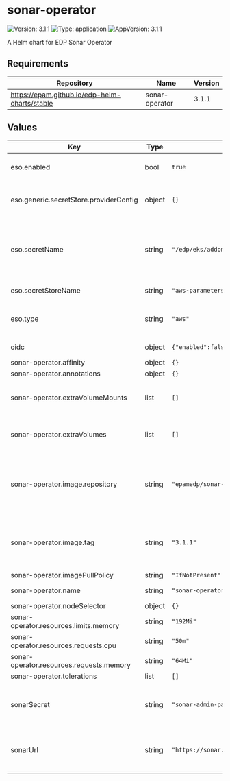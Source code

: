 # sonar-operator

![Version: 3.1.1](https://img.shields.io/badge/Version-3.1.1-informational?style=flat-square) ![Type: application](https://img.shields.io/badge/Type-application-informational?style=flat-square) ![AppVersion: 3.1.1](https://img.shields.io/badge/AppVersion-3.1.1-informational?style=flat-square)

A Helm chart for EDP Sonar Operator

## Requirements

| Repository | Name | Version |
|------------|------|---------|
| https://epam.github.io/edp-helm-charts/stable | sonar-operator | 3.1.1 |

## Values

| Key | Type | Default | Description |
|-----|------|---------|-------------|
| eso.enabled | bool | `true` | Install components of the ESO. |
| eso.generic.secretStore.providerConfig | object | `{}` | Defines SecretStore provider configuration. |
| eso.secretName | string | `"/edp/eks/addons/sonar-operator"` | Value name in AWS ParameterStore, AWS SecretsManager or other Secret Store. |
| eso.secretStoreName | string | `"aws-parameterstore"` | Defines Secret Store name. |
| eso.type | string | `"aws"` | Defines provider type. One of `aws` or `generic`. |
| oidc | object | `{"enabled":false,"keycloakRealm":"shared","keycloakUrl":"https://keycloak.example.com"}` | Integration with keycloak |
| sonar-operator.affinity | object | `{}` |  |
| sonar-operator.annotations | object | `{}` |  |
| sonar-operator.extraVolumeMounts | list | `[]` | Additional volumeMounts to be added to the container |
| sonar-operator.extraVolumes | list | `[]` | Additional volumes to be added to the pod |
| sonar-operator.image.repository | string | `"epamedp/sonar-operator"` | EDP sonar-operator Docker image name. The released image can be found on [Dockerhub](https://hub.docker.com/r/epamedp/sonar-operator) |
| sonar-operator.image.tag | string | `"3.1.1"` | EDP sonar-operator Docker image tag. The released image can be found on [Dockerhub](https://hub.docker.com/r/epamedp/sonar-operator/tags) |
| sonar-operator.imagePullPolicy | string | `"IfNotPresent"` |  |
| sonar-operator.name | string | `"sonar-operator"` | component name |
| sonar-operator.nodeSelector | object | `{}` |  |
| sonar-operator.resources.limits.memory | string | `"192Mi"` |  |
| sonar-operator.resources.requests.cpu | string | `"50m"` |  |
| sonar-operator.resources.requests.memory | string | `"64Mi"` |  |
| sonar-operator.tolerations | list | `[]` |  |
| sonarSecret | string | `"sonar-admin-password"` | This is credantials name with administator rights for sonar. |
| sonarUrl | string | `"https://sonar.example.com"` | URL and secret name which use sonar operator for configuring sonar |

